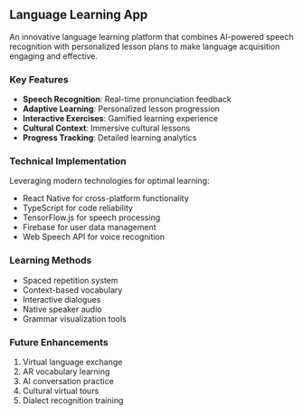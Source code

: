 ## Language Learning App

An innovative language learning platform that combines AI-powered speech recognition with personalized lesson plans to make language acquisition engaging and effective.

### Key Features

- **Speech Recognition**: Real-time pronunciation feedback
- **Adaptive Learning**: Personalized lesson progression
- **Interactive Exercises**: Gamified learning experience
- **Cultural Context**: Immersive cultural lessons
- **Progress Tracking**: Detailed learning analytics

### Technical Implementation

Leveraging modern technologies for optimal learning:

- React Native for cross-platform functionality
- TypeScript for code reliability
- TensorFlow.js for speech processing
- Firebase for user data management
- Web Speech API for voice recognition

### Learning Methods

- Spaced repetition system
- Context-based vocabulary
- Interactive dialogues
- Native speaker audio
- Grammar visualization tools

### Future Enhancements

1. Virtual language exchange
2. AR vocabulary learning
3. AI conversation practice
4. Cultural virtual tours
5. Dialect recognition training